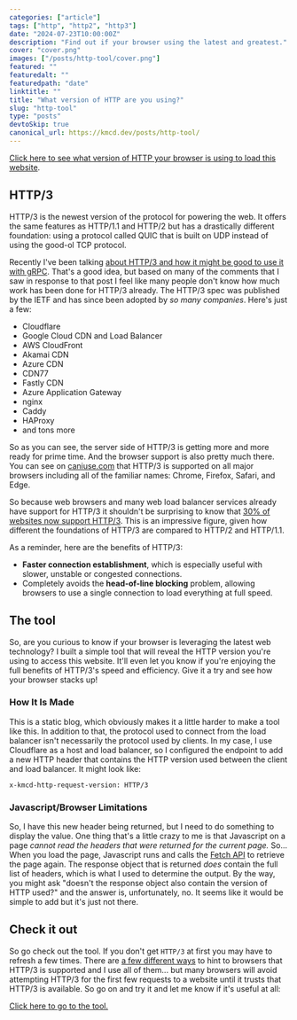 ```yaml
---
categories: ["article"]
tags: ["http", "http2", "http3"]
date: "2024-07-23T10:00:00Z"
description: "Find out if your browser using the latest and greatest."
cover: "cover.png"
images: ["/posts/http-tool/cover.png"]
featured: ""
featuredalt: ""
featuredpath: "date"
linktitle: ""
title: "What version of HTTP are you using?"
slug: "http-tool"
type: "posts"
devtoSkip: true
canonical_url: https://kmcd.dev/posts/http-tool/
---
```


[Click here to see what version of HTTP your browser is using to load this website](/http/).

## HTTP/3
HTTP/3 is the newest version of the protocol for powering the web. It offers the same features as HTTP/1.1 and HTTP/2 but has a drastically different foundation: using a protocol called QUIC that is built on UDP instead of using the good-ol TCP protocol.

Recently I've been talking [about HTTP/3 and how it might be good to use it with gRPC](/posts/grpc-over-http3/). That's a good idea, but based on many of the comments that I saw in response to that post I feel like many people don't know how much work has been done for HTTP/3 already. The HTTP/3 spec was published by the IETF and has since been adopted by *so many companies*. Here's just a few:

- Cloudflare
- Google Cloud CDN and Load Balancer
- AWS CloudFront
- Akamai CDN
- Azure CDN
- CDN77
- Fastly CDN
- Azure Application Gateway
- nginx
- Caddy
- HAProxy
- and tons more

So as you can see, the server side of HTTP/3 is getting more and more ready for prime time. And the browser support is also pretty much there. You can see on [caniuse.com](https://caniuse.com/http3) that HTTP/3 is supported on all major browsers including all of the familiar names: Chrome, Firefox, Safari, and Edge.

So because web browsers and many web load balancer services already have support for HTTP/3 it shouldn't be surprising to know that [30% of websites now support HTTP/3](https://w3techs.com/technologies/details/ce-http3). This is an impressive figure, given how different the foundations of HTTP/3 are compared to HTTP/2 and HTTP/1.1.

As a reminder, here are the benefits of HTTP/3:
- **Faster connection establishment**, which is especially useful with slower, unstable or congested connections.
- Completely avoids the **head-of-line blocking** problem, allowing browsers to use a single connection to load everything at full speed.

## The tool
So, are you curious to know if your browser is leveraging the latest web technology? I built a simple tool that will reveal the HTTP version you're using to access this website.  It'll even let you know if you're enjoying the full benefits of HTTP/3's speed and efficiency. Give it a try and see how your browser stacks up!

### How It Is Made
This is a static blog, which obviously makes it a little harder to make a tool like this. In addition to that, the protocol used to connect from the load balancer isn't necessarily the protocol used by clients. In my case, I use Cloudflare as a host and load balancer, so I configured the endpoint to add a new HTTP header that contains the HTTP version used between the client and load balancer. It might look like:

```http
x-kmcd-http-request-version: HTTP/3
```

### Javascript/Browser Limitations
So, I have this new header being returned, but I need to do something to display the value. One thing that's a little crazy to me is that Javascript on a page *cannot read the headers that were returned for the current page.* So... When you load the page, Javascript runs and calls the [Fetch API](https://developer.mozilla.org/en-US/docs/Web/API/Fetch_API) to retrieve the page again. The response object that is returned *does* contain the full list of headers, which is what I used to determine the output. By the way, you might ask "doesn't the response object also contain the version of HTTP used?" and the answer is, unfortunately, no. It seems like it would be simple to add but it's just not there.

## Check it out
So go check out the tool. If you don't get `HTTP/3` at first you may have to refresh a few times. There are [a few different ways](https://http3-explained.haxx.se/en/h3/h3-altsvc) to hint to browsers that HTTP/3 is supported and I use all of them... but many browsers will avoid attempting HTTP/3 for the first few requests to a website until it trusts that HTTP/3 is available. So go on and try it and let me know if it's useful at all:

[Click here to go to the tool.](/http/)
